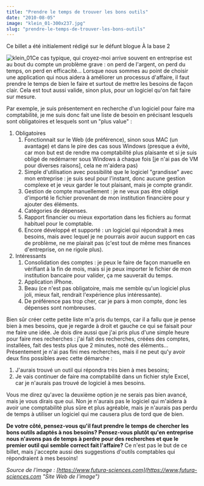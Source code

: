 ```yaml
---
title: "Prendre le temps de trouver les bons outils"
date: "2010-08-05"
image: "klein_01-300x237.jpg"
slug: "prendre-le-temps-de-trouver-les-bons-outils"
---
```


Ce billet a été initialement rédigé sur le défunt blogue À la base 2

![](images/klein_01-300x237.jpg "klein_01")Ce cas typique, qui croyez-moi arrive souvent en entreprise est au bout du compte un problème grave : on perd de l'argent, on perd du temps, on perd en efficacité... Lorsque nous sommes au point de choisir une application qui nous aidera à améliorer un processus d'affaire, il faut prendre le temps de bien le faire et surtout de mettre les besoins de façon clair. Cela est tout aussi valide, sinon plus, pour un logiciel qu'on fait faire sur mesure.

Par exemple, je suis présentement en recherche d'un logiciel pour faire ma comptabilité, je me suis donc fait une liste de besoin en précisant lesquels sont obligatoires et lesquels sont un "plus value" :

1. Obligatoires
    1. Fonctionnait sur le Web (de préférence), sinon sous MAC (un avantage) et dans le pire des cas sous Windows (presque a évité, car mon but est de rendre ma comptabilité plus plaisante et si je suis obligé de redémarrer sous Windows à chaque fois \[je n'ai pas de VM pour diverses raisons\], cela ne m'aidera pas)
    2. Simple d'utilisation avec possibilité que le logiciel "grandisse" avec mon entreprise : je suis seul pour l'instant, donc aucune gestion complexe et je veux garder le tout plaisant, mais je compte grandir.
    3. Gestion de compte manuellement : je ne veux pas être obligé d'importé le fichier provenant de mon institution financière pour y ajouter des éléments.
    4. Catégories de dépenses.
    5. Rapport financier ou mieux exportation dans les fichiers au format habituel pour le comptable.
    6. Encore développé et supporté : un logiciel qui répondrait à mes besoins, mais avec lequel je ne pourrais avoir aucun support en cas de problème, ne me plairait pas (c'est tout de même mes finances d'entreprise, on ne rigole plus).
2. Intéressants
    1. Consolidation des comptes : je peux le faire de façon manuelle en vérifiant à la fin de mois, mais si je peux importer le fichier de mon institution bancaire pour valider, ça me sauverait du temps.
    2. Application iPhone.
    3. Beau (ce n'est pas obligatoire, mais me semble qu'un logiciel plus joli, mieux fait, rendrait l'expérience plus intéressante).
    4. De préférence pas trop cher, car je pars à mon compte, donc les dépenses sont nombreuses.

Bien sûr créer cette petite liste m'a pris du temps, car il a fallu que je pense bien à mes besoins, que je regarde à droit et gauche ce qui se faisait pour me faire une idée. Je dois dire aussi que j'ai pris plus d'une simple heure pour faire mes recherches : j'ai fait des recherches, créées des comptes, installées, fait des tests plus que 2 minutes, noté des éléments... Présentement je n'ai pas fini mes recherches, mais il ne peut qu'y avoir deux fins possibles avec cette démarche :

1. J'aurais trouvé un outil qui répondra très bien à mes besoins;
2. Je vais continuer de faire ma comptabilité dans un fichier style Excel, car je n'aurais pas trouvé de logiciel à mes besoins.

Vous me direz qu'avec la deuxième option je ne serais pas bien avancé, mais je vous dirais que oui. Non je n'aurais pas le logiciel qui m'aidera à avoir une comptabilité plus sûre et plus agréable, mais je n'aurais pas perdu de temps à utiliser un logiciel qui me causera plus de tord que de bien.

**De votre côté, pensez-vous qu'il faut prendre le temps de chercher les bons outils adaptés à nos besoins? Pensez-vous plutôt qu'en entreprise nous n'avons pas de temps à perdre pour des recherches et que le premier outil qui semble correct fait l'affaire?** Ce n'est pas le but de ce billet, mais j'accepte aussi des suggestions d'outils comptables qui répondraient à mes besoins!

_Source de l'image : [https://www.futura-sciences.com](https://www.futura-sciences.com "Site Web de l'image")_
